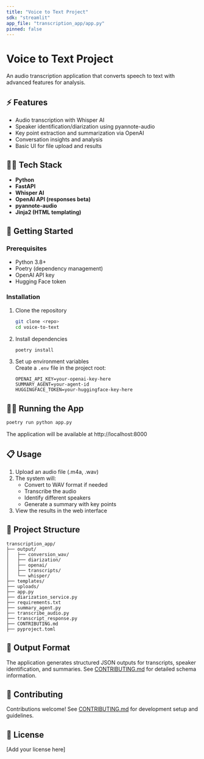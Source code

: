 ```yaml
---
title: "Voice to Text Project"
sdk: "streamlit"
app_file: "transcription_app/app.py"
pinned: false
---
```


# Voice to Text Project

An audio transcription application that converts speech to text with advanced features for analysis.

## ⚡ Features

- Audio transcription with Whisper AI
- Speaker identification/diarization using pyannote-audio
- Key point extraction and summarization via OpenAI
- Conversation insights and analysis
- Basic UI for file upload and results

## 👨‍💻 Tech Stack

- **Python**
- **FastAPI**
- **Whisper AI**
- **OpenAI API (responses beta)**
- **pyannote-audio**
- **Jinja2 (HTML templating)**

## 🚀 Getting Started

### Prerequisites

- Python 3.8+
- Poetry (dependency management)
- OpenAI API key
- Hugging Face token

### Installation

1. Clone the repository
   ```bash
   git clone <repo>
   cd voice-to-text
   ```

2. Install dependencies
   ```bash
   poetry install
   ```

3. Set up environment variables  
   Create a `.env` file in the project root:
   ```
   OPENAI_API_KEY=your-openai-key-here
   SUMMARY_AGENT=your-agent-id
   HUGGINGFACE_TOKEN=your-huggingface-key-here
   ```

## 🏃‍♂️ Running the App

```bash
poetry run python app.py
```

The application will be available at http://localhost:8000

## 📋 Usage

1. Upload an audio file (.m4a, .wav)
2. The system will:
   - Convert to WAV format if needed
   - Transcribe the audio
   - Identify different speakers
   - Generate a summary with key points
3. View the results in the web interface

## 📁 Project Structure

```
transcription_app/
├── output/                         
│   ├── conversion_wav/             
│   ├── diarization/                
│   ├── openai/                    
│   ├── transcripts/                
│   └── whisper/                    
├── templates/
├── uploads/                             
├── app.py               
├── diarization_service.py                
├── requirements.txt               
├── summary_agent.py               
├── transcribe_audio.py           
├── transcript_response.py                     
├── CONTRIBUTING.md                      
├── pyproject.toml 
```

## 📄 Output Format

The application generates structured JSON outputs for transcripts, speaker identification, and summaries. See [CONTRIBUTING.md](/transcription_app/CONTRIBUTING.md) for detailed schema information.

## 🤝 Contributing

Contributions welcome! See [CONTRIBUTING.md](/transcription_app/CONTRIBUTING.md) for development setup and guidelines.

## 📝 License

[Add your license here]